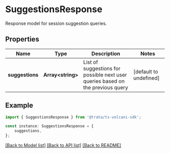 # SuggestionsResponse

Response model for session suggestion queries.

## Properties

Name | Type | Description | Notes
------------ | ------------- | ------------- | -------------
**suggestions** | **Array&lt;string&gt;** | List of suggestions for possible next user queries based on the previous query | [default to undefined]

## Example

```typescript
import { SuggestionsResponse } from '@trata/ts-volcani-sdk';

const instance: SuggestionsResponse = {
    suggestions,
};
```

[[Back to Model list]](../README.md#documentation-for-models) [[Back to API list]](../README.md#documentation-for-api-endpoints) [[Back to README]](../README.md)
